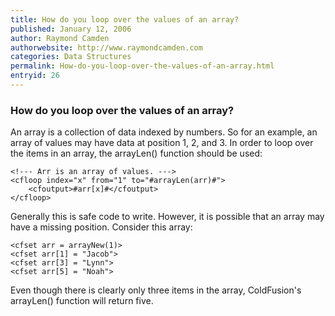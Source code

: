 ```yaml
---
title: How do you loop over the values of an array?
published: January 12, 2006
author: Raymond Camden
authorwebsite: http://www.raymondcamden.com
categories: Data Structures
permalink: How-do-you-loop-over-the-values-of-an-array.html
entryid: 26
---
```


<h3>How do you loop over the values of an array?</h3>

<p>
An array is a collection of data indexed by numbers. So for an example, an array of values may have data at position 1, 2, and 3. In order to loop over the items in an array, the arrayLen() function should be used:
</p>

<pre><code class="language-markup">&lt;!--- Arr is an array of values. ---&gt;
&lt;cfloop index=&quot;x&quot; from=&quot;1&quot; to=&quot;#arrayLen(arr)#&quot;&gt;
    &lt;cfoutput&gt;#arr[x]#&lt;/cfoutput&gt;
&lt;/cfloop&gt;
</code></pre>

<p>
Generally this is safe code to write. However, it is possible that an array may have a missing position. Consider this array:
</p>

<pre><code class="language-markup">&lt;cfset arr = arrayNew(1)&gt;
&lt;cfset arr[1] = &quot;Jacob&quot;&gt;
&lt;cfset arr[3] = &quot;Lynn&quot;&gt;
&lt;cfset arr[5] = &quot;Noah&quot;&gt;
</code></pre>

<p>
Even though there is clearly only three items in the array, ColdFusion's arrayLen() function will return five. 
</p>



